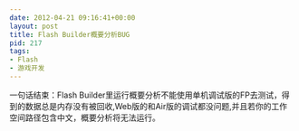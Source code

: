 ```yaml
---
date: 2012-04-21 09:16:41+00:00
layout: post
title: Flash Builder概要分析BUG
pid: 217
tags:
- Flash
- 游戏开发
---
```


一句话结束：Flash Builder里运行概要分析不能使用单机调试版的FP去测试，得到的数据总是内存没有被回收,Web版的和Air版的调试都没问题,并且若你的工作空间路径包含中文，概要分析将无法运行。
